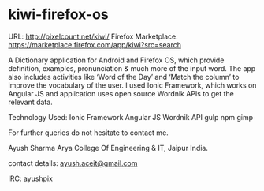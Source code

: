 kiwi-firefox-os
===============

URL: http://pixelcount.net/kiwi/
Firefox Marketplace: https://marketplace.firefox.com/app/kiwi?src=search

A Dictionary application for Android and Firefox OS, which provide definition, examples, pronunciation & much more of
the input word. The app also includes activities like ‘Word of the Day’ and ‘Match the column’ to improve the vocabulary of the user. I used Ionic Framework, which works on Angular JS and application uses open source Wordnik APIs to get the relevant data.

Technology Used:
Ionic Framework
Angular JS
Wordnik API
gulp
npm
gimp

For further queries do not hesitate to contact me.

Ayush Sharma
Arya College Of Engineering & IT, Jaipur  India.

contact details:
ayush.aceit@gmail.com

IRC:
ayushpix
